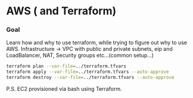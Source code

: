 # AWS ( and Terraform)

### Goal
Learn how and why to use terraform, while trying to figure out why to use AWS. Infrastructure -> VPC with public and private subnets, eip and LoadBalancer, NAT, Security groups etc...(common setup...)

```bash
terraform plan --var-file=../terraform.tfvars
terraform apply --var-file=../terraform.tfvars --auto-approve
terraform destroy --var-file=../terraform.tfvars --auto-approve
```

P.S.
EC2 provisioned via bash using Terraform.
